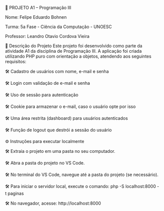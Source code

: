 📂 PROJETO A1 – Programação III

Nome: Felipe Eduardo Bohnen

Turma: 5a Fase - Ciência da Computação - UNOESC

Professor: Leandro Otavio Cordova Vieira


📄 Descrição do Projeto
Este projeto foi desenvolvido como parte da atividade A1 da disciplina de Programação III. A aplicação foi criada utilizando PHP puro com orientação a objetos, atendendo aos seguintes requisitos:

🛠️ Cadastro de usuários com nome, e-mail e senha

🛠️ Login com validação de e-mail e senha

🛠️ Uso de sessão para autenticação

🛠️ Cookie para armazenar o e-mail, caso o usuário opte por isso

🛠️ Uma área restrita (dashboard) para usuários autenticados

🛠️ Função de logout que destrói a sessão do usuário


⚙️ Instruções para executar localmente

🛠️ Extraia o projeto em uma pasta no seu computador.

🛠️ Abra a pasta do projeto no VS Code.

🛠️ No terminal do VS Code, navegue até a pasta do projeto (se necessário).

🛠️ Para iniciar o servidor local, execute o comando:
php -S localhost:8000 -t paginas

🛠️ No navegador, acesse:
http://localhost:8000
